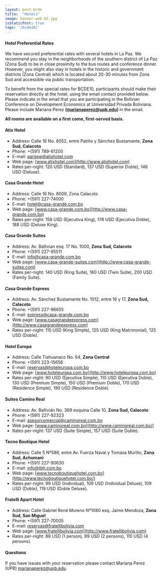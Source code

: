 ```yaml
---
layout: post-bcde
title:  "Hotels"
image: banner-web-02.jpg
isStaticPost: true
tags: '/bcde10/'
---
```



#### Hotel Preferential Rates
We have secured preferential rates with several hotels in La Paz. We recommend you stay in the neighborhoods of the southern district of La Paz (Zona Sud) to be in close proximity to the bus routes and conference dinner. However, you might also stay in hotels in the historic and government districts (Zona Central) which is located about 20-30 minutes from Zona Sud and accessible via public transportation.  

To benefit from the special rates for BCDE10, participants should make their reservation directly at the hotel, using the email contact provided below. Please indicate in the email that you are participating in the Bolivian Conference on Development Economics at Universidad Privada Boliviana. Please include Mariana Perez **(marianaperez@upb.edu)** in the email.

**All rooms are available on a first come, first-served basis.**

#### Atix Hotel
* Address: Calle 16 No. 8052, entre Patiño y Sánchez Bustamante, __Zona Sud, Calacoto__
* Phone: +(591) 789-61200
* E-mail: [aarispe@atixhotel.com](mailto:aarispe@atixhotel.com)
* Web page: [www.atixhotel.com](http://www.atixhotel.com)
* Rates per-night: 120 USD (Standard), 137 USD (Superior Doble), 146 USD (Deluxe).

#### Casa Grande Hotel
* Address: Calle 16 No. 8009, Zona Calacoto
* Phone: +(591) 227-74000
* E-mail: [hotel@casa-grande.com.bo](mailto:hotel@casa-grande.com.bo)
* Web page: [www.casa-grande.com.bo](http://www.casa-grande.com.bo)
* Rates per-night: 158 USD (Ejecutiva King), 178 USD (Ejecutiva Doble), 188 USD (Deluxe King).


#### Casa Grande Suites
* Address: Av. Ballivian esq. 17 No. 1000, __Zona Sud, Calacoto__
* Phone: +(591) 227-95511
* E-mail: [info@casa-grande.com.bo](mailto:info@casa-grande.com.bo)
* Web page: [www.casa-grande-suites.com](http://www.casa-grande-suites.com)
* Rates per-night: 140 USD (King Suite), 160 USD (Twin Suite), 200 USD (Family Suite).

#### Casa Grande Express
* Address: Av. Sánchez Bustamante No. 1012, entre 16 y 17, __Zona Sud, Calacoto__
* Phone: +(591) 227-96655
* E-mail: [express@casa-grande.com.bo](express@casa-grande.com.bo)
* Web page: [www.casagrandeexpress.com](http://www.casagrandeexpress.com)
* Rates per-night: 115 USD (King Simple), 125 USD (King Matrimonial), 125 USD (Doble).

#### Hotel Europa
* Address: Calle Tiahuanaco No. 64, __Zona Central__
* Phone: +(591) 223-15656
* E-mail: [reservas@hoteleuropa.com.bo](mailto:reservas@hoteleuropa.com.bo)
* Web page: [www.hoteleuropa.com.bo](http://www.hoteleuropa.com.bo)
* Rates per-night: 90 USD (Ejecutiva Simple), 110 USD (Ejecutiva  Doble), 130 USD (Premium Simple), 150 USD (Premium Doble), 170 USD (Residence Simple), 190 USD (Residence Doble).


#### Suites Camino Real
* Address: Av. Ballivián No. 369 esquina Calle 10, __Zona Sud, Calacoto__
* Phone: +(591) 227-92323
* E-mail: [asesorcomercial@caminoreal.com.bo](mailto:asesorcomercial@caminoreal.com.bo)
* Web page: [www.caminoreal.com.bo](http://www.caminoreal.com.bo/)
* Rates per-night: 137 USD (Suite Simple), 157 USD (Suite Doble).

#### Tecno Boutique Hotel
* Address: Calle 5 Nº586, entre Av. Fuerza Naval y Tomasa Murillo, __Zona Sud, Achumani__
* Phone: +(591) 227-90630
* E-mail: [info@tbh.com.bo](mailto:info@tbh.com.bo)
* Web page: [www.tecnoboutiquehotel.com.bo](http://www.tecnoboutiquehotel.com.bo/)
* Rates per-night: 99 USD (Individual), 109 USD (Individual Deluxe), 109 USD (Doble), 119 USD (Doble Deluxe).

#### Fratelli Apart Hotel  
* Address: Calle Gabriel René Moreno Nº1080 esq. Jaime Mendoza, __Zona Sud, San Miguel__
* Phone: +(591) 227-70005
* E-mail: [reservas@fratellibolivia.com](mailto:reservas@fratellibolivia.com)
* Web page: [www.fratellibolivia.com](http://www.fratellibolivia.com)
* Rates per-night: 88 USD (1 person), 99 USD (2 persons), 110 USD (4 persons).


#### Questions

If you have issues with your reservation please contact Mariana Perez (UPB)  [marianaperez@upb.edu](mailto:marianaperez@upb.edu).


<!-- #### Hotel Maps and Venue

<iframe src="https://www.google.com/maps/d/u/0/embed?mid=16KssEN5HcMp-E91gHaE9phE_K5Q4rigT" width="740" height="380"></iframe> -->
